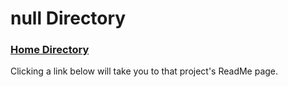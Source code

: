 # null Directory

### [Home Directory](/CodeLanguages/ReadMe.md)

Clicking a link below will take you to that project's ReadMe page.
